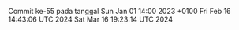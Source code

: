 Commit ke-55 pada tanggal Sun Jan 01 14:00 2023 +0100
Fri Feb 16 14:43:06 UTC 2024
Sat Mar 16 19:23:14 UTC 2024

